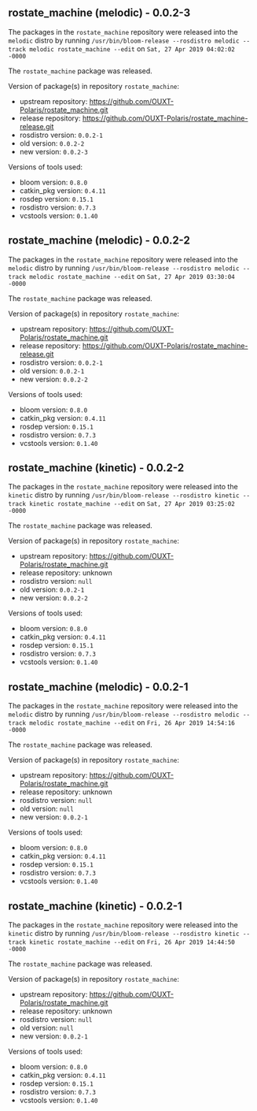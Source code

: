 ## rostate_machine (melodic) - 0.0.2-3

The packages in the `rostate_machine` repository were released into the `melodic` distro by running `/usr/bin/bloom-release --rosdistro melodic --track melodic rostate_machine --edit` on `Sat, 27 Apr 2019 04:02:02 -0000`

The `rostate_machine` package was released.

Version of package(s) in repository `rostate_machine`:

- upstream repository: https://github.com/OUXT-Polaris/rostate_machine.git
- release repository: https://github.com/OUXT-Polaris/rostate_machine-release.git
- rosdistro version: `0.0.2-1`
- old version: `0.0.2-2`
- new version: `0.0.2-3`

Versions of tools used:

- bloom version: `0.8.0`
- catkin_pkg version: `0.4.11`
- rosdep version: `0.15.1`
- rosdistro version: `0.7.3`
- vcstools version: `0.1.40`


## rostate_machine (melodic) - 0.0.2-2

The packages in the `rostate_machine` repository were released into the `melodic` distro by running `/usr/bin/bloom-release --rosdistro melodic --track melodic rostate_machine --edit` on `Sat, 27 Apr 2019 03:30:04 -0000`

The `rostate_machine` package was released.

Version of package(s) in repository `rostate_machine`:

- upstream repository: https://github.com/OUXT-Polaris/rostate_machine.git
- release repository: https://github.com/OUXT-Polaris/rostate_machine-release.git
- rosdistro version: `0.0.2-1`
- old version: `0.0.2-1`
- new version: `0.0.2-2`

Versions of tools used:

- bloom version: `0.8.0`
- catkin_pkg version: `0.4.11`
- rosdep version: `0.15.1`
- rosdistro version: `0.7.3`
- vcstools version: `0.1.40`


## rostate_machine (kinetic) - 0.0.2-2

The packages in the `rostate_machine` repository were released into the `kinetic` distro by running `/usr/bin/bloom-release --rosdistro kinetic --track kinetic rostate_machine --edit` on `Sat, 27 Apr 2019 03:25:02 -0000`

The `rostate_machine` package was released.

Version of package(s) in repository `rostate_machine`:

- upstream repository: https://github.com/OUXT-Polaris/rostate_machine.git
- release repository: unknown
- rosdistro version: `null`
- old version: `0.0.2-1`
- new version: `0.0.2-2`

Versions of tools used:

- bloom version: `0.8.0`
- catkin_pkg version: `0.4.11`
- rosdep version: `0.15.1`
- rosdistro version: `0.7.3`
- vcstools version: `0.1.40`


## rostate_machine (melodic) - 0.0.2-1

The packages in the `rostate_machine` repository were released into the `melodic` distro by running `/usr/bin/bloom-release --rosdistro melodic --track melodic rostate_machine --edit` on `Fri, 26 Apr 2019 14:54:16 -0000`

The `rostate_machine` package was released.

Version of package(s) in repository `rostate_machine`:

- upstream repository: https://github.com/OUXT-Polaris/rostate_machine.git
- release repository: unknown
- rosdistro version: `null`
- old version: `null`
- new version: `0.0.2-1`

Versions of tools used:

- bloom version: `0.8.0`
- catkin_pkg version: `0.4.11`
- rosdep version: `0.15.1`
- rosdistro version: `0.7.3`
- vcstools version: `0.1.40`


## rostate_machine (kinetic) - 0.0.2-1

The packages in the `rostate_machine` repository were released into the `kinetic` distro by running `/usr/bin/bloom-release --rosdistro kinetic --track kinetic rostate_machine --edit` on `Fri, 26 Apr 2019 14:44:50 -0000`

The `rostate_machine` package was released.

Version of package(s) in repository `rostate_machine`:

- upstream repository: https://github.com/OUXT-Polaris/rostate_machine.git
- release repository: unknown
- rosdistro version: `null`
- old version: `null`
- new version: `0.0.2-1`

Versions of tools used:

- bloom version: `0.8.0`
- catkin_pkg version: `0.4.11`
- rosdep version: `0.15.1`
- rosdistro version: `0.7.3`
- vcstools version: `0.1.40`


